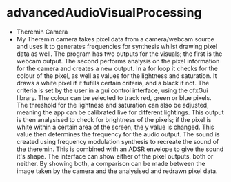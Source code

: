 # advancedAudioVisualProcessing
 - Theremin Camera
 - My Theremin camera takes pixel data from a camera/webcam source and uses it to generates frequencies for synthesis whilst drawing pixel data as well. The program has two outputs for the visuals; the first is the webcam output. The second performs analysis on the pixel information for the camera and creates a new output. In a for loop it checks for the colour of the pixel, as well as values for the lightness and saturation. It draws a white pixel if it fufills certain criteria, and a black if not. The criteria is set by the user in a gui control interface, using the ofxGui library. The colour can be selected to track red, green or blue pixels. The threshold for the lightness and saturation can also be adjusted, meaning the app can be calibrated live for different lightings. This output is then analysised to check for brightness of the pixels; if the pixel is white within a certain area of the screen, the y value is changed. This value then determines the frequency for the audio output. The sound is created using frequency modulation synthesis to recreate the sound of the theremin. This is combined with an ADSR envelope to give the sound it's shape. The interface can show either of the pixel outputs, both or neither. By showing both, a comparison can be made between the image taken by the camera and the analysised and redrawn pixel data.
 
 
